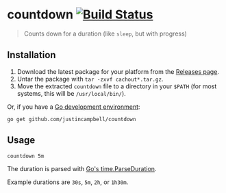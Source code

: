 # countdown [![Build Status](https://travis-ci.org/justincampbell/countdown.svg?branch=master)](https://travis-ci.org/justincampbell/countdown)

> Counts down for a duration (like `sleep`, but with progress)

## Installation

1. Download the latest package for your platform from the [Releases page](https://github.com/justincampbell/countdown/releases/latest).
2. Untar the package with `tar -zxvf cachout*.tar.gz`.
3. Move the extracted `countdown` file to a directory in your `$PATH` (for most systems, this will be `/usr/local/bin/`).

Or, if you have a [Go development environment](https://golang.org/doc/install):

```
go get github.com/justincampbell/countdown
```

## Usage

```
countdown 5m
```

The duration is parsed with [Go's time.ParseDuration](https://golang.org/pkg/time/#ParseDuration).

Example durations are `30s`, `5m`, `2h`, or `1h30m`.
